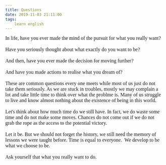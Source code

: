 ```yaml
---
title: Questions
date: 2019-11-03 21:11:00
tags:
    learn english
---
```

<div><font size="3" face="Verdana">In life, have you ever made the mind of the pursuit for what you really want?</font></div><div><font size="3" face="Verdana"><br></font></div><div><font size="3" face="Verdana">Have you seriously thought about what exactly do you want to be?</font></div><div><font size="3" face="Verdana"><br></font></div><div><font size="3" face="Verdana">And then, have you ever made the decision for moving further?</font></div><div><font size="3" face="Verdana"><br></font></div><div><font size="3" face="Verdana">And have you made actions to realise what you dream of?</font></div><div><font size="3" face="Verdana"><br></font></div><div><font size="3" face="Verdana">These are common questions every one meets while most of us just do not take them seriously. As we are stuck in troubles, mostly we may complain a lot and take little time to think over what the problme is. Many of us struggle to live and know almost nothing about the existence of being in this world.</font></div><div><font size="3" face="Verdana"><br></font></div><div><font size="3" face="Verdana">Let&apos;s think about how much time do we still have. In fact, we do waste some time and do not make some moves. Chances do not come out if we do not grab the rope as the access to the potential victory.</font></div><div><font size="3" face="Verdana"><br></font></div><div><font size="3" face="Verdana">Let it be. But we should not forget the history, we still need the memory of lessons we were taught before. Time is equal to everyone.&#xA0; We develop to be what we choose to be.</font></div><div><font size="3" face="Verdana"><br></font></div><div><font size="3" face="Verdana">Ask yourself that what you really want to do.<br></font></div>